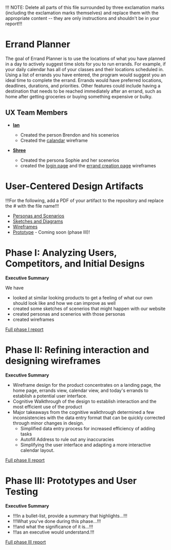 !!! NOTE: Delete all parts of this file surrounded by three exclamation marks (including the exclamation marks themselves) and replace them with the appropriate content -- they are only instructions and shouldn't be in your report!!!

# Errand Planner

The goal of Errand Planner is to use the locations of what you have planned in a day to actively suggest time slots for you to run errands. For example, if your daily calendar has all of your classes and their locations scheduled in. Using a list of errands you have entered, the program would suggest you an ideal time  to complete the errand. Errands would have preferred locations, deadlines, durations, and priorities. Other features could include having a destination that needs to be reached immediately after an errand, such as home after getting groceries or buying something expensive or bulky.

## UX Team Members

* **[Ian](https://usabilityengineering.github.io/ux-portfolio-IanSanchezBaca/)**  
    + Created the person Brendon and his scenerios
    + Created the [calandar](phaseII/Calender.png) wireframe
    
* **[Shree](https://usabilityengineering.github.io/ux-portfolio-Tanushree1100/ )**
    + Created the persona Sophie and her scenerios
    + created the [login page](phaseII/Login.png) and the [errand creation page](phaseII/Add_an_Errand.png) wireframes


# User-Centered Design Artifacts
 
!!!For the following, add a PDF of your artifact to the repository and replace the # with the file name!!!
* [Personas and Scenarios](personas/)
* [Sketches and Diagrams](sketches/README.md)
* [Wireframes](https://xd.adobe.com/view/ce7829e8-bddb-4864-9a26-4660d2b32b49-9b2b/screen/61fa66cc-e325-4b79-80a8-f4f72884aae7/)
* [Prototype](#) - Coming soon (phase III)!

# Phase I: Analyzing Users, Competitors, and Initial Designs

**Executive Summary**

We have 
* looked at similar looking products to get a feeling of what our own should look like and how we can improve as well
* created some sketches of scenerios that might happen with our website
* created personas and scenerios with those personas 
* created wireframes

[Full phase I report](phaseI/)

# Phase II: Refining interaction and designing wireframes

**Executive Summary**

* Wireframe design for the product concentrates on a landing page, the home page, errands view, calendar view, and today's errands to establish a potential user interface.
* Cognitive Walkthrough of the design to establish interaction  and the most efficient use of  the product
* Major takeaways from the cognitive walkthrough determined a few inconsistencies with the data entry format that can be quickly corrected through minor changes in design.
    * Simplified data entry process for increased efficiency of adding tasks
    * Autofill Address to rule out any inaccuracies 
    * Simplifying the user interface and adapting a more interactive calendar layout. 


[Full phase II report](phaseII/)

# Phase III: Prototypes and User Testing

**Executive Summary**

* !!!In a bullet-list, provide a summary that highlights...!!!
* !!!What you've done during this phase...!!!
* !!!and what the significance of it is...!!!
* !!!as an executive would understand.!!!

[Full phase III report](phaseIII/)

